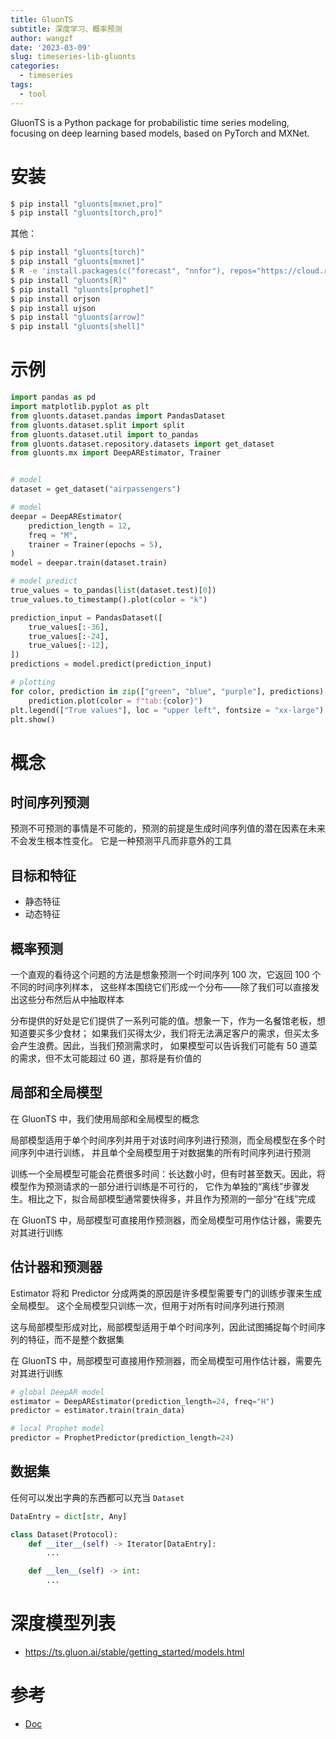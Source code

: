 ```yaml
---
title: GluonTS
subtitle: 深度学习、概率预测
author: wangzf
date: '2023-03-09'
slug: timeseries-lib-gluonts
categories:
  - timeseries
tags:
  - tool
---
```


GluonTS is a Python package for probabilistic time series modeling, focusing on deep learning based models, based on PyTorch and MXNet.

# 安装

```bash
$ pip install "gluonts[mxnet,pro]"
$ pip install "gluonts[torch,pro]"
```

其他：

```bash
$ pip install "gluonts[torch]"
$ pip install "gluonts[mxnet]"
$ R -e 'install.packages(c("forecast", "nnfor"), repos="https://cloud.r-project.org")'
$ pip install "gluonts[R]"
$ pip install "gluonts[prophet]"
$ pip install orjson
$ pip install ujson
$ pip install "gluonts[arrow]"
$ pip install "gluonts[shell]"
```


# 示例

```python
import pandas as pd
import matplotlib.pyplot as plt
from gluonts.dataset.pandas import PandasDataset
from gluonts.dataset.split import split
from gluonts.dataset.util import to_pandas
from gluonts.dataset.repository.datasets import get_dataset
from gluonts.mx import DeepAREstimator, Trainer


# model
dataset = get_dataset("airpassengers")

# model
deepar = DeepAREstimator(
    prediction_length = 12,
    freq = "M",
    trainer = Trainer(epochs = 5),
)
model = deepar.train(dataset.train)

# model predict
true_values = to_pandas(list(dataset.test)[0])
true_values.to_timestamp().plot(color = "k")

prediction_input = PandasDataset([
    true_values[:-36],
    true_values[:-24],
    true_values[:-12],
])
predictions = model.predict(prediction_input)

# plotting
for color, prediction in zip(["green", "blue", "purple"], predictions):
    prediction.plot(color = f"tab:{color}")
plt.legend(["True values"], loc = "upper left", fontsize = "xx-large")
plt.show()
```

# 概念

## 时间序列预测

预测不可预测的事情是不可能的，预测的前提是生成时间序列值的潜在因素在未来不会发生根本性变化。
它是一种预测平凡而非意外的工具

## 目标和特征

* 静态特征
* 动态特征

## 概率预测

一个直观的看待这个问题的方法是想象预测一个时间序列 100 次，它返回 100 个不同的时间序列样本，
这些样本围绕它们形成一个分布——除了我们可以直接发出这些分布然后从中抽取样本

分布提供的好处是它们提供了一系列可能的值。想象一下，作为一名餐馆老板，想知道要买多少食材；
如果我们买得太少，我们将无法满足客户的需求，但买太多会产生浪费。因此，当我们预测需求时，
如果模型可以告诉我们可能有 50 道菜的需求，但不太可能超过 60 道，那将是有价值的

## 局部和全局模型

在 GluonTS 中，我们使用局部和全局模型的概念

局部模型适用于单个时间序列并用于对该时间序列进行预测，而全局模型在多个时间序列中进行训练，
并且单个全局模型用于对数据集的所有时间序列进行预测

训练一个全局模型可能会花费很多时间：长达数小时，但有时甚至数天。因此，将模型作为预测请求的一部分进行训练是不可行的，
它作为单独的“离线”步骤发生。相比之下，拟合局部模型通常要快得多，并且作为预测的一部分“在线”完成

在 GluonTS 中，局部模型可直接用作预测器，而全局模型可用作估计器，需要先对其进行训练

## 估计器和预测器

Estimator 将和 Predictor 分成两类的原因是许多模型需要专门的训练步骤来生成全局模型。
这个全局模型只训练一次，但用于对所有时间序列进行预测

这与局部模型形成对比，局部模型适用于单个时间序列，因此试图捕捉每个时间序列的特征，而不是整个数据集

在 GluonTS 中，局部模型可直接用作预测器，而全局模型可用作估计器，需要先对其进行训练

```python
# global DeepAR model
estimator = DeepAREstimator(prediction_length=24, freq="H")
predictor = estimator.train(train_data)

# local Prophet model
predictor = ProphetPredictor(prediction_length=24)
```

## 数据集

任何可以发出字典的东西都可以充当 `Dataset`

```python
DataEntry = dict[str, Any]

class Dataset(Protocol):
    def __iter__(self) -> Iterator[DataEntry]:
        ...

    def __len__(self) -> int:
        ...
```

# 深度模型列表

* https://ts.gluon.ai/stable/getting_started/models.html


# 参考

* [Doc](https://ts.gluon.ai/stable/index.html)

